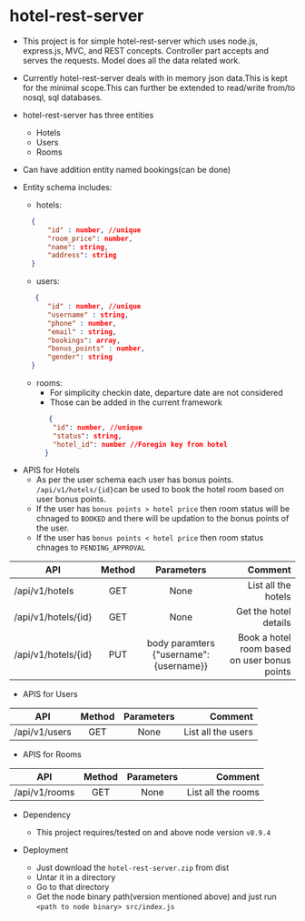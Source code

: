 # hotel-rest-server
- This project is for simple hotel-rest-server which uses node.js, express.js, MVC, and REST concepts.
Controller part accepts and serves the requests. Model does all the data related work.
- Currently hotel-rest-server deals with in memory json data.This is kept for the minimal scope.This can further be extended to read/write from/to nosql, sql databases.

- hotel-rest-server has three entities
  * Hotels
  * Users
  * Rooms
- Can have addition entity named bookings(can be done)
- Entity schema includes:
  * hotels:
  ```JSON
    {
        "id" : number, //unique
        "room_price": number,
        "name": string,
        "address": string
    }
  ```
  * users:
  ```JSON
     {   
        "id" : number, //unique
        "username" : string,
        "phone" : number,
        "email" : string,
        "bookings": array,
        "bonus_points" : number,
        "gender": string
    }
  ```
  * rooms:
    - For simplicity checkin date, departure date are not considered
    - Those can be added in the current framework
    ```JSON
       {      
        "id": number, //unique
        "status": string,
        "hotel_id": number //Foregin key from hotel
      }
    ```
* APIS for Hotels
  - As per the user schema each user has bonus points. `/api/v1/hotels/{id}`can be used to book the hotel room based on user bonus points.
  - If the user has `bonus points > hotel price` then room status will be chnaged to `BOOKED` and there will be updation to the bonus points of the user.
  - If the user has `bonus points < hotel price` then room status chnages to `PENDING_APPROVAL`

| API       | Method           | Parameters|Comment  |
| ------------- |:-------------:| :---------:|-----:|
| /api/v1/hotels| GET | None| List all the hotels |
| /api/v1/hotels/{id}| GET | None |Get the hotel details |
| /api/v1/hotels/{id} | PUT| body paramters {"username":{username}} |Book a hotel room based on user bonus points |

* APIS for Users

| API       | Method           | Parameters|Comment  |
| ------------- |:-------------:| :---------:|-----:|
| /api/v1/users| GET | None| List all the users |

* APIS for Rooms

| API       | Method           | Parameters|Comment  |
| ------------- |:-------------:| :---------:|-----:|
| /api/v1/rooms| GET | None| List all the rooms |

* Dependency
  - This project requires/tested on and above node version `v8.9.4`

* Deployment
  - Just download the `hotel-rest-server.zip` from dist
  - Untar it in a directory
  - Go to that directory
  - Get the node binary path(version mentioned above) and just run `<path to node binary> src/index.js`
